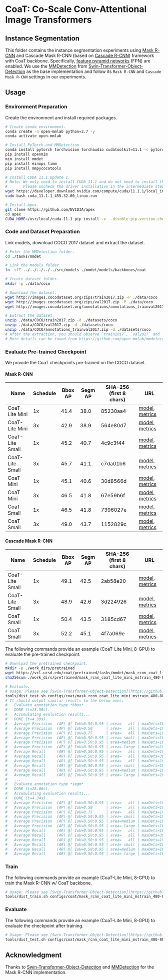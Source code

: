 # CoaT: Co-Scale Conv-Attentional Image Transformers

## Instance Segmentation
This folder contains the instance segmentation experiments using [Mask R-CNN](https://arxiv.org/abs/1703.06870) and Cascade Mask R-CNN (based on [Cascade R-CNN](https://arxiv.org/abs/1906.09756)) framework with CoaT backbone. Specifically, [feature pyramid networks](https://arxiv.org/abs/1612.03144) (FPN) are enabled. We use the [MMDetection](https://github.com/open-mmlab/mmdetection) from [Swin-Transformer-Object-Detection](https://github.com/SwinTransformer/Swin-Transformer-Object-Detection) as the base implementation and follow its `Mask R-CNN` and `Cascade Mask R-CNN` settings in our experiments.

## Usage
### Environment Preparation
Create the environment and install required packages.
   ```bash
   # Create conda environment.
   conda create -n open-mmlab python=3.7 -y
   conda activate open-mmlab

   # Install PyTorch and MMDetection.
   conda install pytorch torchvision torchaudio cudatoolkit=11.1 -c pytorch -c nvidia
   pip install openmim
   mim install mmdet
   pip install einops timm
   pip install mmpycocotools

   # Install CUDA 11.1 Update 1.
   # Note: We only need to install CUDA 11.1 and do not need to install the NVIDIA driver in this package.
   #       Please uncheck the driver installation in the intermediate steps.
   wget https://developer.download.nvidia.com/compute/cuda/11.1.1/local_installers/cuda_11.1.1_455.32.00_linux.run
   sudo bash cuda_11.1.1_455.32.00_linux.run

   # Install Apex.
   git clone https://github.com/NVIDIA/apex
   cd apex
   CUDA_HOME=/usr/local/cuda-11.1 pip install -v --disable-pip-version-check --no-cache-dir --global-option="--cpp_ext" --global-option="--cuda_ext" ./
   ```

### Code and Dataset Preparation
Link models, download COCO 2017 dataset and extract the dataset.
   ```bash
   # Enter the MMDetection folder.
   cd ./tasks/mmdet

   # Link the models folder.
   ln -sfT ../../../../../src/models ./mmdet/models/backbones/coat

   # Create dataset folder.
   mkdir -p ./data/coco

   # Download the dataset.
   wget http://images.cocodataset.org/zips/train2017.zip -P ./data/coco
   wget http://images.cocodataset.org/zips/val2017.zip -P ./data/coco
   wget http://images.cocodataset.org/annotations/annotations_trainval2017.zip -P ./data/coco

   # Extract the dataset.
   unzip ./data/COCO/train2017.zip -d ./datasets/coco
   unzip ./data/COCO/val2017.zip -d ./datasets/coco
   unzip ./data/COCO/annotations_trainval2017.zip -d ./datasets/coco
   # After the extraction, you should observe `train2017`, `val2017` and `annotations` folders in ./datasets/coco.
   # More details can be found from https://github.com/open-mmlab/mmdetection/blob/master/docs/1_exist_data_model.md.
   ```

### Evaluate Pre-trained Checkpoint
We provide the CoaT checkpoints pre-trained on the COCO dataset.

#### Mask R-CNN
| Name | Schedule | Bbox AP | Segm AP | SHA-256 (first 8 chars) | URL |
| --- | --- | --- | --- | --- | --- |
| CoaT-Lite Mini | 1x | 41.4 | 38.0 | 85230aa4 |[model](https://vcl.ucsd.edu/coat/pretrained/tasks/mmdet/mask_rcnn_coat_lite_mini_mstrain_480-800_adamw_1x_coco_85230aa4.pth), [metrics](https://vcl.ucsd.edu/coat/pretrained/tasks/mmdet/mask_rcnn_coat_lite_mini_mstrain_480-800_adamw_1x_coco_85230aa4.json) |
| CoaT-Lite Mini | 3x | 42.9 | 38.9 | 564e80d7 |[model](https://vcl.ucsd.edu/coat/pretrained/tasks/mmdet/mask_rcnn_coat_lite_mini_mstrain_480-800_adamw_3x_coco_564e80d7.pth), [metrics](https://vcl.ucsd.edu/coat/pretrained/tasks/mmdet/mask_rcnn_coat_lite_mini_mstrain_480-800_adamw_3x_coco_564e80d7.json) |
| CoaT-Lite Small | 1x | 45.2 | 40.7 | 4c9c3f44 |[model](https://vcl.ucsd.edu/coat/pretrained/tasks/mmdet/mask_rcnn_coat_lite_small_mstrain_480-800_adamw_1x_coco_4c9c3f44.pth), [metrics](https://vcl.ucsd.edu/coat/pretrained/tasks/mmdet/mask_rcnn_coat_lite_small_mstrain_480-800_adamw_1x_coco_4c9c3f44.json) |
| CoaT-Lite Small | 3x | 45.7 | 41.1 | c7da01b6 |[model](https://vcl.ucsd.edu/coat/pretrained/tasks/mmdet/mask_rcnn_coat_lite_small_mstrain_480-800_adamw_3x_coco_c7da01b6.pth), [metrics](https://vcl.ucsd.edu/coat/pretrained/tasks/mmdet/mask_rcnn_coat_lite_small_mstrain_480-800_adamw_3x_coco_c7da01b6.json) |
| CoaT Mini | 1x | 45.1 | 40.6 | 30d8566d |[model](https://vcl.ucsd.edu/coat/pretrained/tasks/mmdet/mask_rcnn_coat_mini_mstrain_480-800_adamw_1x_coco_30d8566d.pth), [metrics](https://vcl.ucsd.edu/coat/pretrained/tasks/mmdet/mask_rcnn_coat_mini_mstrain_480-800_adamw_1x_coco_30d8566d.json) |
| CoaT Mini | 3x | 46.5 | 41.8 | 67e59b6f |[model](https://vcl.ucsd.edu/coat/pretrained/tasks/mmdet/mask_rcnn_coat_mini_mstrain_480-800_adamw_3x_coco_67e59b6f.pth), [metrics](https://vcl.ucsd.edu/coat/pretrained/tasks/mmdet/mask_rcnn_coat_mini_mstrain_480-800_adamw_3x_coco_67e59b6f.json) |
| CoaT Small | 1x | 46.5 | 41.8 | 7396027e |[model](https://vcl.ucsd.edu/coat/pretrained/tasks/mmdet/mask_rcnn_coat_small_mstrain_480-800_adamw_1x_coco_7396027e.pth), [metrics](https://vcl.ucsd.edu/coat/pretrained/tasks/mmdet/mask_rcnn_coat_small_mstrain_480-800_adamw_1x_coco_7396027e.json) |
| CoaT Small | 3x | 49.0 | 43.7 | 1152829c |[model](https://vcl.ucsd.edu/coat/pretrained/tasks/mmdet/mask_rcnn_coat_small_mstrain_480-800_adamw_3x_coco_1152829c.pth), [metrics](https://vcl.ucsd.edu/coat/pretrained/tasks/mmdet/mask_rcnn_coat_small_mstrain_480-800_adamw_3x_coco_1152829c.json) |

#### Cascade Mask R-CNN
| Name | Schedule | Bbox AP | Segm AP | SHA-256 (first 8 chars) | URL |
| --- | --- | --- | --- | --- | --- |
| CoaT-Lite Small | 1x | 49.1 | 42.5 | 2ab58e20 |[model](https://vcl.ucsd.edu/coat/pretrained/tasks/mmdet/cascade_mask_rcnn_coat_lite_small_mstrain_480-800_giou_4conv1f_adamw_1x_coco_2ab58e20.pth), [metrics](https://vcl.ucsd.edu/coat/pretrained/tasks/mmdet/cascade_mask_rcnn_coat_lite_small_mstrain_480-800_giou_4conv1f_adamw_1x_coco_2ab58e20.json) |
| CoaT-Lite Small | 3x | 48.9 | 42.6 | 3d224926 |[model](https://vcl.ucsd.edu/coat/pretrained/tasks/mmdet/cascade_mask_rcnn_coat_lite_small_mstrain_480-800_giou_4conv1f_adamw_3x_coco_3d224926.pth), [metrics](https://vcl.ucsd.edu/coat/pretrained/tasks/mmdet/cascade_mask_rcnn_coat_lite_small_mstrain_480-800_giou_4conv1f_adamw_3x_coco_3d224926.json) |
| CoaT Small | 1x | 50.4 | 43.5 | 3185cd67 |[model](https://vcl.ucsd.edu/coat/pretrained/tasks/mmdet/cascade_mask_rcnn_coat_small_mstrain_480-800_giou_4conv1f_adamw_1x_coco_3185cd67.pth), [metrics](https://vcl.ucsd.edu/coat/pretrained/tasks/mmdet/cascade_mask_rcnn_coat_small_mstrain_480-800_giou_4conv1f_adamw_1x_coco_3185cd67.json) |
CoaT Small | 3x | 52.2 | 45.1 | 4f7a069e |[model](https://vcl.ucsd.edu/coat/pretrained/tasks/mmdet/cascade_mask_rcnn_coat_small_mstrain_480-800_giou_4conv1f_adamw_3x_coco_4f7a069e.pth), [metrics](https://vcl.ucsd.edu/coat/pretrained/tasks/mmdet/cascade_mask_rcnn_coat_small_mstrain_480-800_giou_4conv1f_adamw_3x_coco_4f7a069e.json) |


The following commands provide an example (CoaT-Lite Mini, 8-GPU) to evaluate the pre-trained checkpoint.
   ```bash
   # Download the pretrained checkpoint.
   mkdir -p ./work_dirs/pretrained
   wget https://vcl.ucsd.edu/coat/pretrained/tasks/mmdet/mask_rcnn_coat_lite_mini_mstrain_480-800_adamw_1x_coco_85230aa4.pth -P ./work_dirs/pretrained
   sha256sum ./work_dirs/pretrained/mask_rcnn_coat_lite_mini_mstrain_480-800_adamw_1x_coco_85230aa4.pth  # Make sure it matches the SHA-256 hash (first 8 characters) in the table.

   # Evaluate.
   # Usage: Please see [Swin-Transformer-Object-Detection](https://github.com/SwinTransformer/Swin-Transformer-Object-Detection) for more details.
   tools/dist_test.sh configs/coat/mask_rcnn_coat_lite_mini_mstrain_480-800_adamw_1x_coco.py './work_dirs/pretrained/mask_rcnn_coat_lite_mini_mstrain_480-800_adamw_1x_coco_85230aa4.pth' 8 --eval bbox segm
   # It should output similar results to the below ones:
   #   Evaluate annotation type *bbox*
   #   DONE (t=23.50s).
   #   Accumulating evaluation results...
   #   DONE (t=4.39s).
   #   Average Precision  (AP) @[ IoU=0.50:0.95 | area=   all | maxDets=100 ] = 0.415
   #   Average Precision  (AP) @[ IoU=0.50      | area=   all | maxDets=1000 ] = 0.640
   #   Average Precision  (AP) @[ IoU=0.75      | area=   all | maxDets=1000 ] = 0.450
   #   Average Precision  (AP) @[ IoU=0.50:0.95 | area= small | maxDets=1000 ] = 0.268
   #   Average Precision  (AP) @[ IoU=0.50:0.95 | area=medium | maxDets=1000 ] = 0.449
   #   Average Precision  (AP) @[ IoU=0.50:0.95 | area= large | maxDets=1000 ] = 0.529
   #   Average Recall     (AR) @[ IoU=0.50:0.95 | area=   all | maxDets=100 ] = 0.550
   #   Average Recall     (AR) @[ IoU=0.50:0.95 | area=   all | maxDets=300 ] = 0.550
   #   Average Recall     (AR) @[ IoU=0.50:0.95 | area=   all | maxDets=1000 ] = 0.550
   #   Average Recall     (AR) @[ IoU=0.50:0.95 | area= small | maxDets=1000 ] = 0.385
   #   Average Recall     (AR) @[ IoU=0.50:0.95 | area=medium | maxDets=1000 ] = 0.585
   #   Average Recall     (AR) @[ IoU=0.50:0.95 | area= large | maxDets=1000 ] = 0.674
   #   ...
   #   Evaluate annotation type *segm*
   #   DONE (t=28.06s).
   #   Accumulating evaluation results...
   #   DONE (t=4.34s).
   #   Average Precision  (AP) @[ IoU=0.50:0.95 | area=   all | maxDets=100 ] = 0.380
   #   Average Precision  (AP) @[ IoU=0.50      | area=   all | maxDets=1000 ] = 0.607
   #   Average Precision  (AP) @[ IoU=0.75      | area=   all | maxDets=1000 ] = 0.406
   #   Average Precision  (AP) @[ IoU=0.50:0.95 | area= small | maxDets=1000 ] = 0.225
   #   Average Precision  (AP) @[ IoU=0.50:0.95 | area=medium | maxDets=1000 ] = 0.415
   #   Average Precision  (AP) @[ IoU=0.50:0.95 | area= large | maxDets=1000 ] = 0.512
   #   Average Recall     (AR) @[ IoU=0.50:0.95 | area=   all | maxDets=100 ] = 0.505
   #   Average Recall     (AR) @[ IoU=0.50:0.95 | area=   all | maxDets=300 ] = 0.505
   #   Average Recall     (AR) @[ IoU=0.50:0.95 | area=   all | maxDets=1000 ] = 0.505
   #   Average Recall     (AR) @[ IoU=0.50:0.95 | area= small | maxDets=1000 ] = 0.329
   #   Average Recall     (AR) @[ IoU=0.50:0.95 | area=medium | maxDets=1000 ] = 0.541
   #   Average Recall     (AR) @[ IoU=0.50:0.95 | area= large | maxDets=1000 ] = 0.653
   ```
   
### Train
The following commands provide an example (CoaT-Lite Mini, 8-GPU) to train the Mask R-CNN w/ CoaT backbone.
   ```bash
   # Usage: Please see [Swin-Transformer-Object-Detection](https://github.com/SwinTransformer/Swin-Transformer-Object-Detection) for more details.
   tools/dist_train.sh configs/coat/mask_rcnn_coat_lite_mini_mstrain_480-800_adamw_1x_coco.py 8 --cfg-options model.pretrained="../../output/pretrained/coat_lite_mini_6b4a8ae5.pth"
   ```

### Evaluate
The following commands provide an example (CoaT-Lite Mini, 8-GPU) to evaluate the checkpoint after training.
   ```bash
   # Usage: Please see [Swin-Transformer-Object-Detection](https://github.com/SwinTransformer/Swin-Transformer-Object-Detection) for more details.
   tools/dist_test.sh configs/coat/mask_rcnn_coat_lite_mini_mstrain_480-800_adamw_1x_coco.py './work_dirs/mask_rcnn_coat_lite_mini_mstrain_480-800_adamw_1x_coco/epoch_12.pth' 8 --eval bbox segm
   ```

## Acknowledgment
Thanks to [Swin-Transformer-Object-Detection](https://github.com/SwinTransformer/Swin-Transformer-Object-Detection) and [MMDetection](https://github.com/open-mmlab/mmdetection) for the Mask R-CNN implementation.